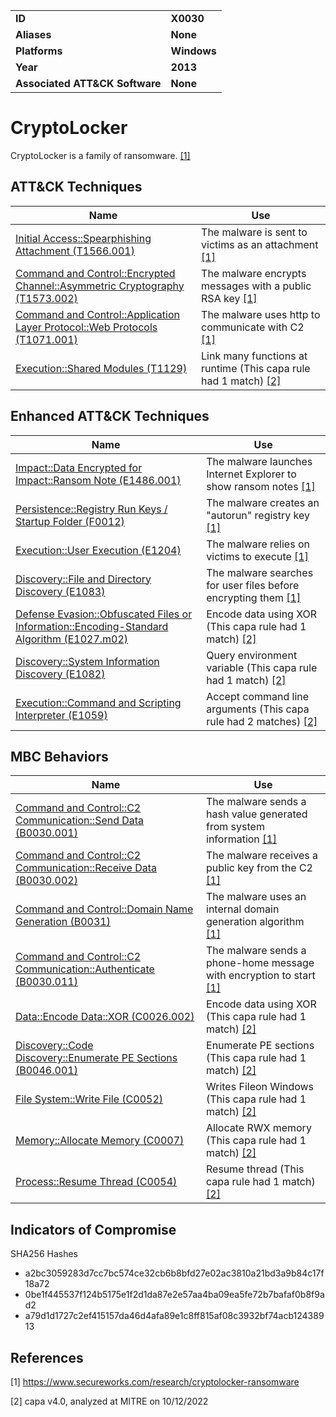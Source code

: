 <table>
<tr>
<td><b>ID</b></td>
<td><b>X0030</b></td>
</tr>
<tr>
<td><b>Aliases</b></td>
<td><b>None</b></td>
</tr>
<tr>
<td><b>Platforms</b></td>
<td><b>Windows</b></td>
</tr>
<tr>
<td><b>Year</b></td>
<td><b>2013</b></td>
</tr>
<tr>
<td><b>Associated ATT&CK Software</b></td>
<td><b>None</b></td>
</tr>
</table>


# CryptoLocker

CryptoLocker is a family of ransomware. [[1]](#1)


## ATT&CK Techniques

|Name|Use|
|---|---|
|[Initial Access::Spearphishing Attachment (T1566.001)](https://attack.mitre.org/techniques/T1566/001/)|The malware is sent to victims as an attachment [[1]](#1) |
|[Command and Control::Encrypted Channel::Asymmetric Cryptography (T1573.002)](https://attack.mitre.org/techniques/T1573/002/)|The malware encrypts messages with a public RSA key [[1]](#1) |
|[Command and Control::Application Layer Protocol::Web Protocols (T1071.001)](https://attack.mitre.org/techniques/T1071/001/)|The malware uses http to communicate with C2 [[1]](#1) |
|[Execution::Shared Modules (T1129)](https://attack.mitre.org/techniques/T1129)|Link many functions at runtime (This capa rule had 1 match) [[2]](#2) |

## Enhanced ATT&CK Techniques

|Name|Use|
|---|---|
|[Impact::Data Encrypted for Impact::Ransom Note (E1486.001)](../impact/data-encrypted-for-impact.md)|The malware launches Internet Explorer to show ransom notes [[1]](#1) |
|[Persistence::Registry Run Keys / Startup Folder (F0012)](../persistence/registry-run-keys-startup-folder.md)|The malware creates an "autorun" registry key [[1]](#1) |
|[Execution::User Execution (E1204)](../execution/user-execution.md)|The malware relies on victims to execute [[1]](#1) |
|[Discovery::File and Directory Discovery (E1083)](../discovery/file-and-directory-discovery.md)|The malware searches for user files before encrypting them [[1]](#1) |
|[Defense Evasion::Obfuscated Files or Information::Encoding-Standard Algorithm (E1027.m02)](../defense-evasion/obfuscated-files-or-information.md)|Encode data using XOR (This capa rule had 1 match) [[2]](#2) |
|[Discovery::System Information Discovery (E1082)](../discovery/system-information-discovery.md)|Query environment variable (This capa rule had 1 match) [[2]](#2) |
|[Execution::Command and Scripting Interpreter (E1059)](../execution/command-and-scripting-interpreter.md)|Accept command line arguments (This capa rule had 2 matches) [[2]](#2) |

## MBC Behaviors

|Name|Use|
|---|---|
|[Command and Control::C2 Communication::Send Data (B0030.001)](../command-and-control/c2-communication.md)|The malware sends a hash value generated from system information [[1]](#1) |
|[Command and Control::C2 Communication::Receive Data (B0030.002)](../command-and-control/c2-communication.md)|The malware receives a public key from the C2 [[1]](#1) |
|[Command and Control::Domain Name Generation (B0031)](../command-and-control/domain-name-generation.md)|The malware uses an internal domain generation algorithm [[1]](#1) |
|[Command and Control::C2 Communication::Authenticate (B0030.011)](../command-and-control/c2-communication.md)|The malware sends a phone-home message with encryption to start [[1]](#1) |
|[Data::Encode Data::XOR (C0026.002)](../micro-behaviors/data/encode-data.md)|Encode data using XOR (This capa rule had 1 match) [[2]](#2) |
|[Discovery::Code Discovery::Enumerate PE Sections (B0046.001)](../discovery/code-discovery.md)|Enumerate PE sections (This capa rule had 1 match) [[2]](#2) |
|[File System::Write File (C0052)](../micro-behaviors/file-system/writes-file.md)|Writes Fileon Windows (This capa rule had 1 match) [[2]](#2) |
|[Memory::Allocate Memory (C0007)](../micro-behaviors/memory/allocate-memory.md)|Allocate RWX memory (This capa rule had 1 match) [[2]](#2) |
|[Process::Resume Thread (C0054)](../micro-behaviors/process/resume-thread.md)|Resume thread (This capa rule had 1 match) [[2]](#2) |

## Indicators of Compromise

SHA256 Hashes
- a2bc3059283d7cc7bc574ce32cb6b8bfd27e02ac3810a21bd3a9b84c17f18a72
- 0be1f445537f124b5175e1f2d1da87e2e57aa4ba09ea5fe72b7bafaf0b8f9ad2
- a79d1d1727c2ef415157da46d4afa89e1c8ff815af08c3932bf74acb12438913

## References

<a name="1">[1]</a> https://www.secureworks.com/research/cryptolocker-ransomware

<a name="2">[2]</a> capa v4.0, analyzed at MITRE on 10/12/2022

